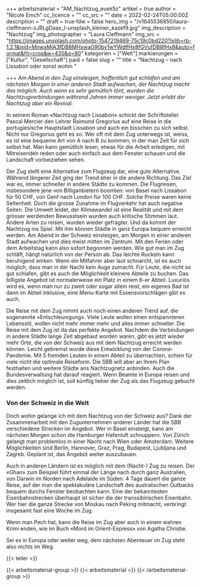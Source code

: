 +++
arbeitsmaterial = "AM_Nachtzug_euek5z"
artikel = true
author = "Nicole Emch"
cc_licence = ""
cc_src = ""
date = 2022-02-24T05:00:00Z
description = ""
draft = true
fdw = false
hero_img = "/v1645536850/laura-cleffmann-zJRLgDaax_I-unsplash_kleiner_kazef9.jpg"
img_description = "Nachtzug"
img_photographer = "Laura Cleffmann"
img_src = "https://images.unsplash.com/photo-1547219469-75c19c0bd220?ixlib=rb-1.2.1&ixid=MnwxMjA3fDB8MHxwaG90by1wYWdlfHx8fGVufDB8fHx8&auto=format&fit=crop&w=435&q=80"
kategorien = ["Welt"]
markierungen = ["Kultur", "Gesellschaft"]
paid = false
slug = ""
title = "Nachtzug – nach Lissabon oder sonst wohin "

+++
_Am Abend in den Zug einsteigen, hoffentlich gut schlafen und am nächsten Morgen in einer anderen Stadt aufwachen, der Nachtzug macht das möglich. Auch wenn es sehr gemütlich tönt, wurden die Nachtzugverbindungen während Jahren immer weniger. Jetzt erlebt der Nachtzug aber ein Revival._

In seinem Roman «Nachtzug nach Lissabon» schickt der Schriftsteller Pascal Mercier den Lehrer Raimund Gregorius auf eine Reise in die portugiesische Hauptstadt Lissabon und auch ein bisschen zu sich selbst. Nicht nur Gregorius geht es so. Wer oft mit dem Zug unterwegs ist, weiss, es ist eine bequeme Art von A nach B zu kommen, in der man Zeit für sich selbst hat. Man kann gemütlich lesen, etwas für die Arbeit erledigen, mit Mitreisenden reden oder auch einfach aus dem Fenster schauen und die Landschaft vorbeiziehen sehen.

Der Zug stellt eine Alternative zum Flugzeug dar, eine gute Alternative. Während längerer Zeit ging der Trend eher in die andere Richtung. Das Ziel war es, immer schneller in andere Städte zu kommen. Die Flugreisen, insbesondere jene von Billiganbietern boomten: von Basel nach Lissabon für 50 CHF, von Genf nach London für 100 CHF. Solche Preise waren keine Seltenheit. Doch die grosse Zunahme im Flugverkehr hat auch negative Seiten. Die Umwelt leidet, der Klimawandel ist eine Realität und mit dem grösser werdenden Bewusstsein wurden auch kritische Stimmen laut. Andere Arten zu reisen, wurden wieder gefragter. Und da kommt der Nachtzug ins Spiel. Mit ihm können Städte in ganz Europa bequem erreicht werden. Am Abend in der Schweiz einsteigen, am Morgen in einer anderen Stadt aufwachen und dies meist mitten im Zentrum. Mit den Ferien oder dem Arbeitstag kann also sofort begonnen werden. Wie gut man im Zug schläft, hängt natürlich von der Person ab. Das leichte Ruckeln kann beruhigend wirken. Wenn ein Mitfahrer aber laut schnarcht, ist es auch möglich, dass man in der Nacht kein Auge zumacht. Für Leute, die nicht so gut schlafen, gibt es auch die Möglichkeit kleinere Abteile zu buchen. Das billigste Angebot ist normalerweise ein Platz in einem 6-er Abteil. Luxuriös wird es, wenn man nur zu zweit oder sogar allein reist, ein eigenes Bad ist dann im Abteil inklusive, eine Menu-Karte mit Essensvorschlägen gibt es auch.

Die Reise mit dem Zug nimmt auch noch einen anderen Trend auf, die sogenannte «Entschleunigung». Viele Leute wollen einen entspannteren Lebensstil, wollen nicht mehr immer mehr und alles immer schneller. Die Reise mit dem Zug ist da das perfekte Angebot. Nachdem die Verbindungen in andere Städte lange Zeit abgebaut worden waren, gibt es jetzt wieder mehr Orte, die von der Schweiz aus mit dem Nachtzug erreicht werden können. Leicht gebremst wurde diese Entwicklung von der Corona-Pandemie. Mit 5 fremden Leuten in einem Abteil zu übernachten, schien für viele nicht die optimale Reiseform. Die SBB will aber an ihrem Plan festhalten und weitere Städte ans Nachtzugnetz anbinden. Auch die Bundesverwaltung hat darauf reagiert. Wenn Beamte in Europa reisen und dies zeitlich möglich ist, soll künftig lieber der Zug als das Flugzeug gebucht werden.

### Von der Schweiz in die Welt

Doch wohin gelange ich mit dem Nachtzug von der Schweiz aus? Dank der Zusammenarbeit mit den Zugunternehmen anderer Länder hat die SBB verschiedene Strecken im Angebot. Wer in Basel einsteigt, kann am nächsten Morgen schon die Hamburger Hafenluft schnuppern. Von Zürich gelangt man problemlos in einer Nacht nach Wien oder Amsterdam. Weitere Möglichkeiten sind Berlin, Hannover, Graz, Prag, Budapest, Ljubljana und Zagreb. Geplant ist, das Angebot weiter auszubauen.

Auch in anderen Ländern ist es möglich mit dem (Nacht-) Zug zu reisen. Der «Ghan» zum Beispiel führt einmal der Länge nach durch ganz Australien, von Darwin im Norden nach Adelaide im Süden. 4 Tage dauert die ganze Reise, auf der man die spektakuläre Landschaft des australischen Outbacks bequem durchs Fenster beobachten kann. Eine der bekanntesten Eisenbahnstrecken überhaupt ist sicher die der transsibirischen Eisenbahn. Wer hier die ganze Strecke von Moskau nach Peking mitmacht, verbringt insgesamt fast eine Woche im Zug.

Wenn man Pech hat, kann die Reise im Zug aber auch in einem wahren Krimi enden, wie im Buch «Mord im Orient-Express» von Agatha Christie.

Sei es in Europa oder weiter weg, dem nächsten Abenteuer im Zug steht also nichts im Weg.

{{< teiler >}}

{{< arbeitsmaterial-group >}}
{{< arbeitsmaterial >}}
{{< /arbeitsmaterial-group >}}